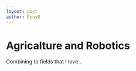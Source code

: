 ```yaml
---
layout: post
author: RonyG
---
```


# Agricalture and Robotics

Combining to fields that I love...

